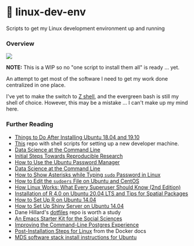# 🐧 linux-dev-env

Scripts to get my Linux development environment up and running

### Overview

<img src="https://camo.githubusercontent.com/7c9b27101ba491969d016f2f2427c3e066f7bd0b/68747470733a2f2f63646e2e7261776769742e636f6d2f6f64622f6f6666696369616c2d626173682d6c6f676f2f6d61737465722f6173736574732f4c6f676f732f4964656e746974792f504e472f424153485f6c6f676f2d7472616e73706172656e742d62672d636f6c6f722e706e67">

**NOTE:** This is a WIP so no "one script to install them all" is ready ... yet.

An attempt to get most of the software I need to get my work done centralized in one place.

I've yet to make the switch to [Z shell](https://linuxconfig.org/learn-the-basics-of-the-zsh-shell), and the evergreen bash is still
my shell of choice. However, this may be a mistake ... I can't make up my mind here.


### Further Reading

* [Things to Do After Installing Ubuntu 18.04 and 19.10](https://itsfoss.com/things-to-do-after-installing-ubuntu-18-04/)
* [This](https://github.com/donnemartin/dev-setup) repo with shell scripts
for setting up a new developer machine.
* [Data Science at the Command Line](https://www.datascienceatthecommandline.com/)
* [Initial Steps Towards Reproducible Research](https://kbroman.org/steps2rr/)
* [How to Use the Ubuntu Password Manager](https://www.lifewire.com/guide-to-seahorse-tool-2196541)
* [Data Science at the Command Line](https://www.datascienceatthecommandline.com/)
* [How to Show Asterisks while Typing `sudo` Password in Linux](https://www.tecmint.com/show-asterisks-sudo-password-in-linux/)
* [How to Edit the `sudoers` File on Ubuntu and CentOS](https://www.digitalocean.com/community/tutorials/how-to-edit-the-sudoers-file-on-ubuntu-and-centos)
* [How Linux Works: What Every Superuser Should Know (2nd Edition)](https://nostarch.com/howlinuxworks2)
* [Installation of R 4.0 on Ubuntu 20.04 LTS and Tips for Spatial Packages](https://rtask.thinkr.fr/installation-of-r-4-0-on-ubuntu-20-04-lts-and-tips-for-spatial-packages/)
* [How to Set Up R on Ubuntu 14.04](https://www.digitalocean.com/community/tutorials/how-to-set-up-r-on-ubuntu-14-04)
* [How to Set Up Shiny Server on Ubuntu 14.04](https://www.digitalocean.com/community/tutorials/how-to-set-up-shiny-server-on-ubuntu-14-04)
* Dane Hillard's [dotfiles](https://github.com/daneah/dotfiles) repo is worth a study
* [An Emacs Starter Kit for the Social Sciences](https://kieranhealy.org/resources/emacs-starter-kit/)
* [Improving the Command-Line Postgres Experience](https://thoughtbot.com/blog/improving-the-command-line-postgres-experience)
* [Post-Installation Steps for Linux](https://docs.docker.com/engine/install/linux-postinstall/) from the Docker docs
* [MDS software stack install instructions for Ubuntu](https://ubc-mds.github.io/resources_pages/install_ds_stack_ubuntu/)
